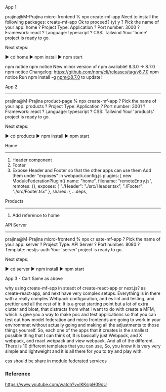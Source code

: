 App 1

prajina@M-Prajina micro-frontend % npx create-mf-app
Need to install the following packages:
  create-mf-app
Ok to proceed? (y) y
? Pick the name of your app: home
? Project Type: Application
? Port number: 3000
? Framework: react
? Language: typescript
? CSS: Tailwind
Your 'home' project is ready to go.

Next steps:

▶️ cd home
▶️ npm install
▶️ npm start

npm notice 
npm notice New minor version of npm available! 8.3.0 -> 8.7.0
npm notice Changelog: https://github.com/npm/cli/releases/tag/v8.7.0
npm notice Run npm install -g npm@8.7.0 to update!

App 2
______

prajina@M-Prajina product-page % npx create-mf-app
? Pick the name of your app: products
? Project Type: Application
? Port number: 3001
? Framework: react
? Language: typescript
? CSS: Tailwind
Your 'products' project is ready to go.

Next steps:

▶️ cd products
▶️ npm install
▶️ npm start



Home
______
1. Header component
2. Footer 
3. Expose Header and Footer so that the other apps can use them
  Add them under "exposes" in webpack.config.js
  plugins: [
    new ModuleFederationPlugin({
      name: "home",
      filename: "remoteEntry.js",
      remotes: {},
      exposes: {
        "./Header": "./src/Header.tsx",
        "./Footer": "./src/Footer.tsx"
      },
      shared: {
        ...deps,


Products
___________________
1. Add reference to home

API Server
_____________

prajina@M-Prajina micro-frontend % npx cr
eate-mf-app
? Pick the name of your app: server
? Project Type: API Server
? Port number: 8080
? Template: nestjs-auth
Your 'server' project is ready to go.

Next steps:

▶️ cd server
▶️ npm install
▶️ npm start

App 3 - Cart 
Same as above

why using create-mf-app in steadt of create-react-app or next.js?
 as create-react-app, and next have very complex setups. Everything is in there with a really comples Webpack configuration, and es lint and testing, and prettier and all the rest of ir. It is a great starting point but a lot of extra clutter and bloat, that distracts from what I want to do with create a MFM, which is give you a way to make poc and test applications so that you can test out how model federation and micro frontends are going to work in your environmnet without actually going and making all the adjustments to those things yourself. So, each one of the apps that it creates is the smallest possible thing that I can think of, It is basically just Webpack, and X webpack, and react webpack and view webpack. And all of the different. There is 10 different templates that you can use, So, you know it is very very simple and lightweight and it is all there for you to try and play with.
 
 css should be share in module federated services


### Reference
https://www.youtube.com/watch?v=lKKsjpH09dU